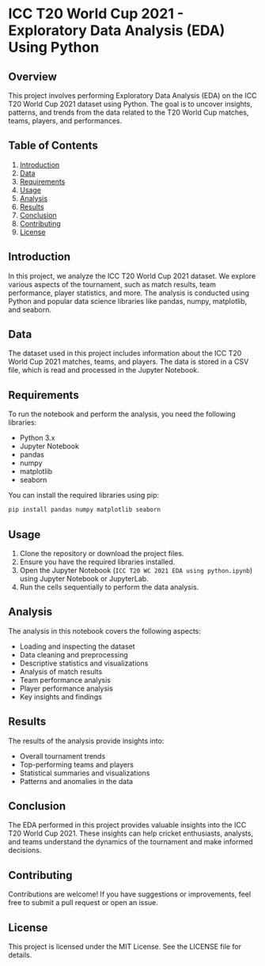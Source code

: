 # ICC T20 World Cup 2021 - Exploratory Data Analysis (EDA) Using Python

## Overview

This project involves performing Exploratory Data Analysis (EDA) on the ICC T20 World Cup 2021 dataset using Python. The goal is to uncover insights, patterns, and trends from the data related to the T20 World Cup matches, teams, players, and performances.

## Table of Contents

1. [Introduction](#introduction)
2. [Data](#data)
3. [Requirements](#requirements)
4. [Usage](#usage)
5. [Analysis](#analysis)
6. [Results](#results)
7. [Conclusion](#conclusion)
8. [Contributing](#contributing)
9. [License](#license)

## Introduction

In this project, we analyze the ICC T20 World Cup 2021 dataset. We explore various aspects of the tournament, such as match results, team performance, player statistics, and more. The analysis is conducted using Python and popular data science libraries like pandas, numpy, matplotlib, and seaborn.

## Data

The dataset used in this project includes information about the ICC T20 World Cup 2021 matches, teams, and players. The data is stored in a CSV file, which is read and processed in the Jupyter Notebook.

## Requirements

To run the notebook and perform the analysis, you need the following libraries:

- Python 3.x
- Jupyter Notebook
- pandas
- numpy
- matplotlib
- seaborn

You can install the required libraries using pip:

```bash
pip install pandas numpy matplotlib seaborn
```

## Usage

1. Clone the repository or download the project files.
2. Ensure you have the required libraries installed.
3. Open the Jupyter Notebook (`ICC T20 WC 2021 EDA using python.ipynb`) using Jupyter Notebook or JupyterLab.
4. Run the cells sequentially to perform the data analysis.

## Analysis

The analysis in this notebook covers the following aspects:

- Loading and inspecting the dataset
- Data cleaning and preprocessing
- Descriptive statistics and visualizations
- Analysis of match results
- Team performance analysis
- Player performance analysis
- Key insights and findings

## Results

The results of the analysis provide insights into:

- Overall tournament trends
- Top-performing teams and players
- Statistical summaries and visualizations
- Patterns and anomalies in the data

## Conclusion

The EDA performed in this project provides valuable insights into the ICC T20 World Cup 2021. These insights can help cricket enthusiasts, analysts, and teams understand the dynamics of the tournament and make informed decisions.

## Contributing

Contributions are welcome! If you have suggestions or improvements, feel free to submit a pull request or open an issue.

## License

This project is licensed under the MIT License. See the LICENSE file for details.


